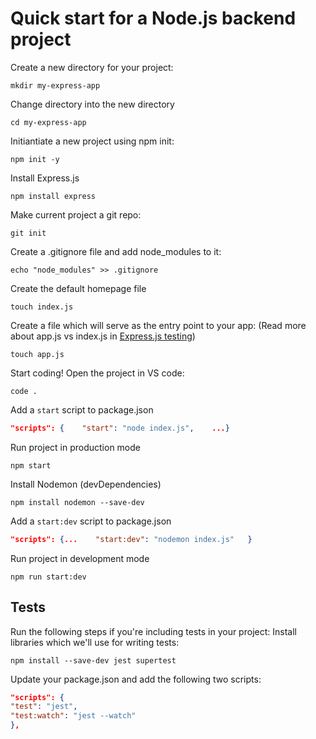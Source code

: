 # Quick start for a Node.js backend project

Create a new directory for your project:

```
mkdir my-express-app
```

Change directory into the new directory

```
cd my-express-app
```

Initiantiate a new project using npm init:

```
npm init -y
```

Install Express.js

```
npm install express
```

Make current project a git repo:

```
git init
```

Create a .gitignore file and add node_modules to it:

```
echo "node_modules" >> .gitignore
```

Create the default homepage file

```
touch index.js
```

Create a file which will serve as the entry point to your app:
(Read more about app.js vs index.js in [Express.js testing](backend/express-testing))

```
touch app.js
```

Start coding! Open the project in VS code:

```
code .
```

Add a `start` script to package.json

```json
"scripts": {    "start": "node index.js",    ...}
```

Run project in production mode

```
npm start
```

Install Nodemon (devDependencies)

```
npm install nodemon --save-dev
```

Add a `start:dev` script to package.json

```json
"scripts": {...    "start:dev": "nodemon index.js"   }
```

Run project in development mode

```
npm run start:dev
```

## Tests

Run the following steps if you're including tests in your project:
Install libraries which we'll use for writing tests:

```
npm install --save-dev jest supertest
```

Update your package.json and add the following two scripts:

```json
"scripts": {
"test": "jest",
"test:watch": "jest --watch"
},
```
